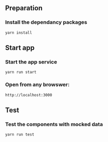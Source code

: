 
## Preparation
### Install the dependancy packages
    yarn install

## Start app
### Start the app service
    yarn run start

### Open from any browswer:
    http://localhost:3000

## Test
### Test the components with mocked data
    yarn run test


